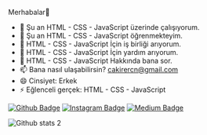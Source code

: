  Merhabalar👋

- 🔭 Şu an HTML - CSS - JavaScript üzerinde çalışıyorum.
- 🌱 Şu an HTML - CSS - JavaScript öğrenmekteyim.
- 👯 HTML - CSS - JavaScript İçin iş birliği arıyorum.
- 🤔 HTML - CSS - JavaScript İçin yardım arıyorum.
- 💬 HTML - CSS - JavaScript Hakkında bana sor.
- 📫 Bana nasıl ulaşabilirsin? cakirercn@gmail.com
- 😄 Cinsiyet: Erkek
- ⚡ Eğlenceli gerçek: HTML - CSS - JavaScript

[![Github Badge](https://img.shields.io/badge/-Github-000?style=quare&labelColor=000&logo=Github&logoColor=white&link=ercanckr)](ercanckr) 
[![Instagram Badge](https://img.shields.io/badge/-Instagram-C13584?style=flat-quare&labelColor=C13584&logo=instagram&logoColor=white&link=@ercancakir7)](@@ercancakir7) 
[![Medium Badge](https://img.shields.io/badge/-Medium-757575?style=flat-quare&labelColor=757575&logo=Medium&logoColor=white&link=@cakirercn)](@cakirercn) 

![Github stats 2](https://github-readme-stats.vercel.app/api?username=ercanckr&show_icons=true&theme=radical)
